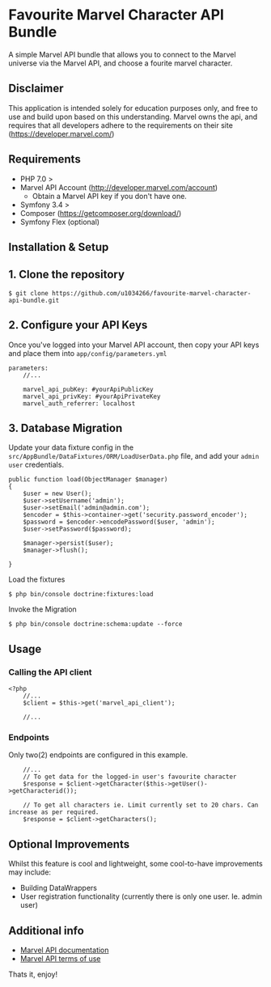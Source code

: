 # Favourite Marvel Character API Bundle
A simple Marvel API bundle that allows you to connect to the Marvel universe via the Marvel API, and choose a fourite marvel character.

## Disclaimer
This application is intended solely for education purposes only, and free to use and build upon based on this understanding. Marvel owns the api, and requires that all developers adhere to the requirements on their site (https://developer.marvel.com/) 
## Requirements
* PHP 7.0 > 
* Marvel API Account (http://developer.marvel.com/account)
  * Obtain a Marvel API key if you don't have one.
* Symfony 3.4 >
* Composer (https://getcomposer.org/download/)
* Symfony Flex (optional)

## Installation & Setup
## 1. Clone the repository
```console
$ git clone https://github.com/u1034266/favourite-marvel-character-api-bundle.git
``` 
## 2. Configure your API Keys
Once you've logged into your Marvel API account, then copy your API keys and place them into `app/config/parameters.yml`
```console
parameters:
    //...
    
    marvel_api_pubKey: #yourApiPublicKey
    marvel_api_privKey: #yourApiPrivateKey
    marvel_auth_referrer: localhost
```
## 3. Database Migration
Update your data fixture config in the `src/AppBundle/DataFixtures/ORM/LoadUserData.php` file, and add your `admin user` credentials.
```console
public function load(ObjectManager $manager)
{
    $user = new User();
    $user->setUsername('admin');
    $user->setEmail('admin@admin.com');
    $encoder = $this->container->get('security.password_encoder');
    $password = $encoder->encodePassword($user, 'admin');
    $user->setPassword($password);

    $manager->persist($user);
    $manager->flush();

}
```
Load the fixtures
```console
$ php bin/console doctrine:fixtures:load
```
Invoke the Migration
```console
$ php bin/console doctrine:schema:update --force
```

## Usage
### Calling the API client
```console
<?php
    //...
    $client = $this->get('marvel_api_client');
    
    //...
```
### Endpoints
Only two(2) endpoints are configured in this example.
```console
    //...
    // To get data for the logged-in user's favourite character
    $response = $client->getCharacter($this->getUser()->getCharacterid());
    
    // To get all characters ie. Limit currently set to 20 chars. Can increase as per required.
    $response = $client->getCharacters();
```
## Optional Improvements
Whilst this feature is cool and lightweight, some cool-to-have improvements may include:
* Building DataWrappers
* User registration functionality (currently there is only one user. Ie. admin user)

## Additional info

* [Marvel API documentation](http://developer.marvel.com/docs)
* [Marvel API terms of use](http://developer.marvel.com/terms)

Thats it, enjoy!